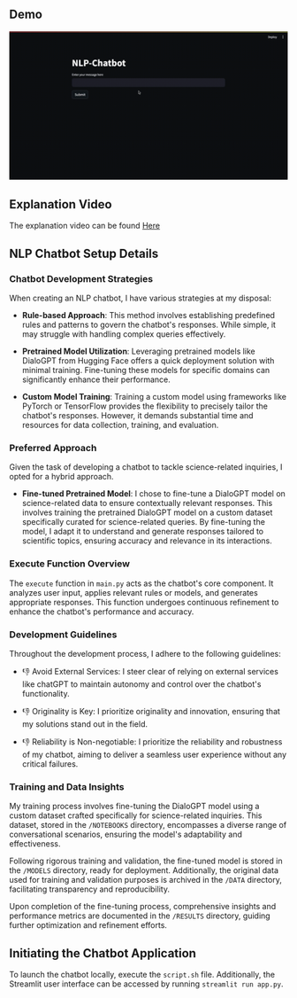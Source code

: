 ## Demo
![Demo](demo.gif)

## Explanation Video
The explanation video can be found [Here](videolink)

## NLP Chatbot Setup Details

### Chatbot Development Strategies

When creating an NLP chatbot, I have various strategies at my disposal:

- **Rule-based Approach**: This method involves establishing predefined rules and patterns to govern the chatbot's responses. While simple, it may struggle with handling complex queries effectively.

- **Pretrained Model Utilization**: Leveraging pretrained models like DialoGPT from Hugging Face offers a quick deployment solution with minimal training. Fine-tuning these models for specific domains can significantly enhance their performance.

- **Custom Model Training**: Training a custom model using frameworks like PyTorch or TensorFlow provides the flexibility to precisely tailor the chatbot's responses. However, it demands substantial time and resources for data collection, training, and evaluation.

### Preferred Approach

Given the task of developing a chatbot to tackle science-related inquiries, I opted for a hybrid approach.

- **Fine-tuned Pretrained Model**: I chose to fine-tune a DialoGPT model on science-related data to ensure contextually relevant responses. This involves training the pretrained DialoGPT model on a custom dataset specifically curated for science-related queries. By fine-tuning the model, I adapt it to understand and generate responses tailored to scientific topics, ensuring accuracy and relevance in its interactions.

### Execute Function Overview

The `execute` function in `main.py` acts as the chatbot's core component. It analyzes user input, applies relevant rules or models, and generates appropriate responses. This function undergoes continuous refinement to enhance the chatbot's performance and accuracy.

### Development Guidelines

Throughout the development process, I adhere to the following guidelines:

- 👎 Avoid External Services: I steer clear of relying on external services like chatGPT to maintain autonomy and control over the chatbot's functionality.

- 👎 Originality is Key: I prioritize originality and innovation, ensuring that my solutions stand out in the field.

- 👎 Reliability is Non-negotiable: I prioritize the reliability and robustness of my chatbot, aiming to deliver a seamless user experience without any critical failures.

### Training and Data Insights

My training process involves fine-tuning the DialoGPT model using a custom dataset crafted specifically for science-related inquiries. This dataset, stored in the `/NOTEBOOKS` directory, encompasses a diverse range of conversational scenarios, ensuring the model's adaptability and effectiveness.

Following rigorous training and validation, the fine-tuned model is stored in the `/MODELS` directory, ready for deployment. Additionally, the original data used for training and validation purposes is archived in the `/DATA` directory, facilitating transparency and reproducibility.

Upon completion of the fine-tuning process, comprehensive insights and performance metrics are documented in the `/RESULTS` directory, guiding further optimization and refinement efforts.

## Initiating the Chatbot Application

To launch the chatbot locally, execute the `script.sh` file. Additionally, the Streamlit user interface can be accessed by running `streamlit run app.py`.
